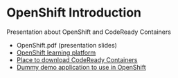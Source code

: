 # OpenShift Introduction
Presentation about OpenShift and CodeReady Containers

- OpenShift.pdf (presentation slides)
- [OpenShift learning platform](https://learn.openshift.com)
- [Place to download CodeReady Containers](https://cloud.redhat.com/openshift)
- [Dummy demo application to use in OpenShift](https://github.com/ementux/demo.git)


